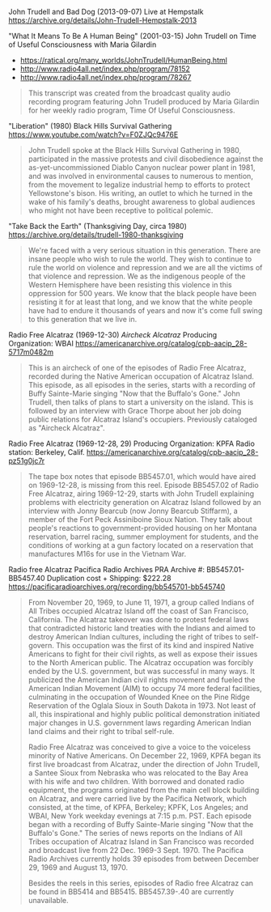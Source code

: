 John Trudell and Bad Dog (2013-09-07) Live at Hempstalk
https://archive.org/details/John-Trudell-Hempstalk-2013

"What It Means To Be A Human Being" (2001-03-15)
John Trudell on Time of Useful Consciousness with Maria Gilardin

* https://ratical.org/many_worlds/JohnTrudell/HumanBeing.html
* http://www.radio4all.net/index.php/program/78152
* http://www.radio4all.net/index.php/program/78267

> This transcript was created from the broadcast quality audio
> recording program featuring John Trudell produced by Maria Gilardin
> for her weekly radio program, Time Of Useful Consciousness.

"Liberation" (1980) Black Hills Survival Gathering
https://www.youtube.com/watch?v=F0ZJQc9476E

> John Trudell spoke at the Black Hills Survival Gathering in 1980,
> participated in the massive protests and civil disobedience against
> the as-yet-uncommissioned Diablo Canyon nuclear power plant in 1981,
> and was involved in environmental causes to numerous to mention,
> from the movement to legalize industrial hemp to efforts to protect
> Yellowstone's bison. His writing, an outlet to which he turned in
> the wake of his family's deaths, brought awareness to global
> audiences who might not have been receptive to political polemic.

"Take Back the Earth" (Thanksgiving Day, circa 1980)
https://archive.org/details/trudell-1980-thanksgiving

> We're faced with a very serious situation in this generation. There
> are insane people who wish to rule the world. They wish to continue
> to rule the world on violence and repression and we are all the
> victims of that violence and repression. We as the indigenous people
> of the Western Hemisphere have been resisting this violence in this
> oppression for 500 years. We know that the black people have been
> resisting it for at least that long, and we know that the white
> people have had to endure it thousands of years and now it's come
> full swing to this generation that we live in.

Radio Free Alcatraz (1969-12-30) _Aircheck Alcatraz_
Producing Organization: WBAI
https://americanarchive.org/catalog/cpb-aacip_28-5717m0482m

> This is an aircheck of one of the episodes of Radio Free Alcatraz,
> recorded during the Native American occupation of Alcatraz
> Island. This episode, as all episodes in the series, starts with a
> recording of Buffy Sainte-Marie singing "Now that the Buffalo's Gone."
> John Trudell, then talks of plans to start a university on the
> island. This is followed by an interview with Grace Thorpe about her
> job doing public relations for Alcatraz Island's occupiers. Previously
> cataloged as "Aircheck Alcatraz".

Radio Free Alcatraz (1969-12-28, 29) 
Producing Organization: KPFA
Radio station: Berkeley, Calif.
https://americanarchive.org/catalog/cpb-aacip_28-pz51g0jc7r

> The tape box notes that episode BB5457.01, which would have aired on
> 1969-12-28, is missing from this reel. Episode BB5457.02 of Radio Free
> Alcatraz, airing 1969-12-29, starts with John Trudell explaining
> problems with electricity generation on Alcatraz Island followed by an
> interview with Jonny Bearcub (now Jonny Bearcub Stiffarm), a member of
> the Fort Peck Assiniboine Sioux Nation. They talk about people's
> reactions to government-provided housing on her Montana reservation,
> barrel racing, summer employment for students, and the conditions of
> working at a gun factory located on a reservation that manufactures
> M16s for use in the Vietnam War.

Radio free Alcatraz
Pacifica Radio Archives
PRA Archive #: BB5457.01-BB5457.40
Duplication cost + Shipping: $222.28
https://pacificaradioarchives.org/recording/bb545701-bb545740

> From November 20, 1969, to June 11, 1971, a group called Indians of
> All Tribes occupied Alcatraz Island off the coast of San Francisco,
> California. The Alcatraz takeover was done to protest federal laws
> that contradicted historic land treaties with the Indians and aimed to
> destroy American Indian cultures, including the right of tribes to
> self-govern. This occupation was the first of its kind and inspired
> Native Americans to fight for their civil rights, as well as expose
> their issues to the North American public. The Alcatraz occupation was
> forcibly ended by the U.S. government, but was successful in many
> ways. It publicized the American Indian civil rights movement and
> fueled the American Indian Movement (AIM) to occupy 74 more federal
> facilities, culminating in the occupation of Wounded Knee on the Pine
> Ridge Reservation of the Oglala Sioux in South Dakota in 1973. Not
> least of all, this inspirational and highly public political
> demonstration initiated major changes in U.S. government laws
> regarding American Indian land claims and their right to tribal
> self-rule.
> 
> Radio Free Alcatraz was conceived to give a voice to the voiceless
> minority of Native Americans. On December 22, 1969, KPFA began its
> first live broadcast from Alcatraz, under the direction of John
> Trudell, a Santee Sioux from Nebraska who was relocated to the Bay
> Area with his wife and two children. With borrowed and donated radio
> equipment, the programs originated from the main cell block building
> on Alcatraz, and were carried live by the Pacifica Network, which
> consisted, at the time, of KPFA, Berkeley; KPFK, Los Angeles; and
> WBAI, New York weekday evenings at 7:15 p.m. PST. Each episode began
> with a recording of Buffy Sainte-Marie singing "Now that the Buffalo's
> Gone." The series of news reports on the Indians of All Tribes
> occupation of Alcatraz Island in San Francisco was recorded and
> broadcast live from 22 Dec. 1969-3 Sept. 1970. The Pacifica Radio
> Archives currently holds 39 episodes from between December 29, 1969
> and August 13, 1970.
> 
> Besides the reels in this series, episodes of Radio free Alcatraz can
> be found in BB5414 and BB5415. BB5457.39-.40 are currently unavailable.
